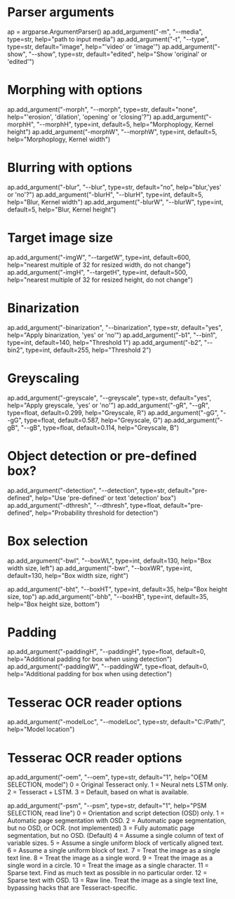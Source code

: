 # Parser arguments
ap = argparse.ArgumentParser()
ap.add_argument("-m", "--media", type=str, help="path to input media")
ap.add_argument("-t", "--type", type=str, default="image", help="'video' or 'image'")
ap.add_argument("-show", "--show", type=str, default="edited", help="Show 'original' or 'edited'")

# Morphing with options
ap.add_argument("-morph", "--morph", type=str, default="none", help="'erosion', 'dilation', 'opening' or 'closing'?")
ap.add_argument("-morphH", "--morphH", type=int, default=5, help="Morphoplogy, Kernel height")
ap.add_argument("-morphW", "--morphW", type=int, default=5, help="Morphoplogy, Kernel width")

# Blurring with options
ap.add_argument("-blur", "--blur", type=str, default="no", help="blur,'yes' or 'no'?")
ap.add_argument("-blurH", "--blurH", type=int, default=5, help="Blur, Kernel width")
ap.add_argument("-blurW", "--blurW", type=int, default=5, help="Blur, Kernel height")

# Target image size
ap.add_argument("-imgW", "--targetW", type=int, default=600,
                help="nearest multiple of 32 for resized width, do not change")
ap.add_argument("-imgH", "--targetH", type=int, default=500,
                help="nearest multiple of 32 for resized height, do not change")

# Binarization
ap.add_argument("-binarization", "--binarization", type=str, default="yes", help="Apply binarization, 'yes' or 'no'")
ap.add_argument("-b1", "--bin1", type=int, default=140, help="Threshold 1")
ap.add_argument("-b2", "--bin2", type=int, default=255, help="Threshold 2")

# Greyscaling
ap.add_argument("-greyscale", "--greyscale", type=str, default="yes", help="Apply greyscale, 'yes' or 'no'")
ap.add_argument("-gR", "--gR", type=float, default=0.299, help="Greyscale, R")
ap.add_argument("-gG", "--gG", type=float, default=0.587, help="Greyscale, G")
ap.add_argument("-gB", "--gB", type=float, default=0.114, help="Greyscale, B")

# Object detection or pre-defined box?
ap.add_argument("-detection", "--detection", type=str, default="pre-defined",
                help="Use 'pre-defined' or text 'detection' box")
ap.add_argument("-dthresh", "--dthresh", type=float, default="pre-defined", help="Probability threshold for detection")

# Box selection
ap.add_argument("-bwl", "--boxWL", type=int, default=130,
                help="Box width size, left")
ap.add_argument("-bwr", "--boxWR", type=int, default=130,
                help="Box width size, right")

ap.add_argument("-bht", "--boxHT", type=int, default=35,
                help="Box height size, top")
ap.add_argument("-bhb", "--boxHB", type=int, default=35,
                help="Box height size, bottom")


# Padding
ap.add_argument("-paddingH", "--paddingH", type=float, default=0,
                help="Additional padding for box when using detection")
ap.add_argument("-paddingW", "--paddingW", type=float, default=0,
                help="Additional padding for box when using detection")



# Tesserac OCR reader options
ap.add_argument("-modelLoc", "--modelLoc", type=str, default="C:/Path/", help="Model location")

# Tesserac OCR reader options
ap.add_argument("-oem", "--oem", type=str, default="1", help="OEM SELECTION, model")
 0 = Original Tesseract only.
 1 = Neural nets LSTM only.
 2 = Tesseract + LSTM.
 3 = Default, based on what is available.

ap.add_argument("-psm", "--psm", type=str, default="1", help="PSM SELECTION, read line")
0 = Orientation and script detection (OSD) only.
 1 = Automatic page segmentation with OSD.
 2 = Automatic page segmentation, but no OSD, or OCR. (not implemented)
 3 = Fully automatic page segmentation, but no OSD. (Default)
 4 = Assume a single column of text of variable sizes.
 5 = Assume a single uniform block of vertically aligned text.
 6 = Assume a single uniform block of text.
 7 = Treat the image as a single text line.
 8 = Treat the image as a single word.
 9 = Treat the image as a single word in a circle.
 10 = Treat the image as a single character.
 11 = Sparse text. Find as much text as possible in no particular order.
 12 = Sparse text with OSD.
 13 = Raw line. Treat the image as a single text line,
      bypassing hacks that are Tesseract-specific.
